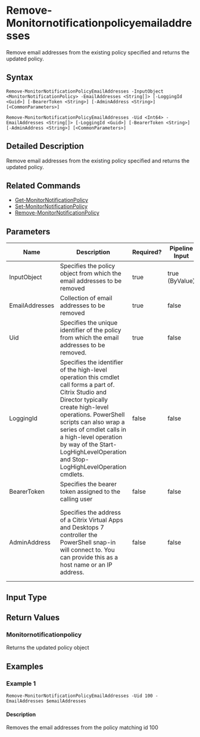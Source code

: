 ﻿
# Remove-Monitornotificationpolicyemailaddresses
Remove email addresses from the existing policy specified and returns the updated policy.
## Syntax
```
Remove-MonitorNotificationPolicyEmailAddresses -InputObject <MonitorNotificationPolicy> -EmailAddresses <String[]> [-LoggingId <Guid>] [-BearerToken <String>] [-AdminAddress <String>] [<CommonParameters>]

Remove-MonitorNotificationPolicyEmailAddresses -Uid <Int64> -EmailAddresses <String[]> [-LoggingId <Guid>] [-BearerToken <String>] [-AdminAddress <String>] [<CommonParameters>]
```
## Detailed Description
Remove email addresses from the existing policy specified and returns the updated policy.


## Related Commands

* [Get-MonitorNotificationPolicy](./Get-MonitorNotificationPolicy/)
* [Set-MonitorNotificationPolicy](./Set-MonitorNotificationPolicy/)
* [Remove-MonitorNotificationPolicy](./Remove-MonitorNotificationPolicy/)
## Parameters
| Name   | Description | Required? | Pipeline Input | Default Value |
| --- | --- | --- | --- | --- |
| InputObject | Specifies the policy object from which the email addresses to be removed | true | true (ByValue) |  |
| EmailAddresses | Collection of email addresses to be removed | true | false |  |
| Uid | Specifies the unique identifier of the policy from which the email addresses to be removed. | true | false |  |
| LoggingId | Specifies the identifier of the high-level operation this cmdlet call forms a part of. Citrix Studio and Director typically create high-level operations. PowerShell scripts can also wrap a series of cmdlet calls in a high-level operation by way of the Start-LogHighLevelOperation and Stop-LogHighLevelOperation cmdlets. | false | false |  |
| BearerToken | Specifies the bearer token assigned to the calling user | false | false |  |
| AdminAddress | Specifies the address of a Citrix Virtual Apps and Desktops 7 controller the PowerShell snap-in will connect to. You can provide this as a host name or an IP address. | false | false | Localhost. Once a value is provided by any cmdlet, this value becomes the default. |

## Input Type

### 

## Return Values

### Monitornotificationpolicy
Returns the updated policy object
## Examples

### Example 1
```
Remove-MonitorNotificationPolicyEmailAddresses -Uid 100 -EmailAddresses $emailAddresses
```
#### Description
Removes the email addresses from the policy matching id 100
